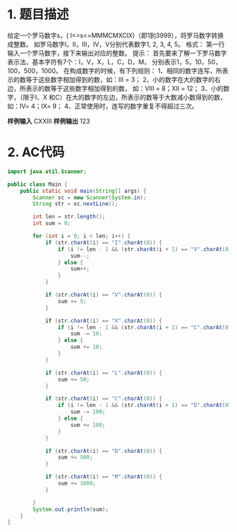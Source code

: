 ﻿# 1. 题目描述
给定一个罗马数字s，( I<=s<=MMMCMXCIX)（即1到3999），将罗马数字转换成整数。
如罗马数字I，II，III，IV，V分别代表数字1, 2, 3, 4, 5。
格式：
   第一行输入一个罗马数字，接下来输出对应的整数。
提示：
   首先要来了解一下罗马数字表示法，基本字符有7个：I，V，X，L，C，D，M，
        分别表示1，5，10，50，100，500，1000。
在构成数字的时候，有下列规则：
1、相同的数字连写，所表示的数等于这些数字相加得到的数，如：Ⅲ = 3；
2、小的数字在大的数字的右边，所表示的数等于这些数字相加得到的数， 如：Ⅷ = 8；Ⅻ = 12；
3、小的数字，（限于Ⅰ、X 和C）在大的数字的左边，所表示的数等于大数减小数得到的数，如：Ⅳ= 4；Ⅸ= 9；
4、正常使用时，连写的数字重复不得超过三次。

**样例输入**
CXXIII
**样例输出**
123

# 2. AC代码
```java
import java.util.Scanner;

public class Main {
	public static void main(String[] args) {
		Scanner sc = new Scanner(System.in);
		String str = sc.nextLine();

		int len = str.length();
		int sum = 0;

		for (int i = 0; i < len; i++) {
			if (str.charAt(i) == "I".charAt(0)) {
				if (i != len - 1 && (str.charAt(i + 1) == "V".charAt(0) || str.charAt(i + 1) == "X".charAt(0))) {
					sum--;
				} else {
					sum++;
				}
			}

			if (str.charAt(i) == "V".charAt(0)) {
				sum += 5;
			}

			if (str.charAt(i) == "X".charAt(0)) {
				if (i != len - 1 && (str.charAt(i + 1) == "C".charAt(0) || str.charAt(i + 1) == "L".charAt(0))) {
					sum -= 10;
				} else {
					sum += 10;
				}
			}

			if (str.charAt(i) == "L".charAt(0)) {
				sum += 50;
			}

			if (str.charAt(i) == "C".charAt(0)) {
				if (i != len - 1 && (str.charAt(i + 1) == "D".charAt(0) || str.charAt(i + 1) == "M".charAt(0))) {
					sum -= 100;
				} else {
					sum += 100;
				}
			}

			if (str.charAt(i) == "D".charAt(0)) {
				sum += 500;
			}

			if (str.charAt(i) == "M".charAt(0)) {
				sum += 1000;
			}

		}
		System.out.println(sum);
	}
}
```

